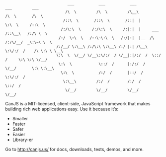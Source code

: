                                 ___           ___           ___            ___         ___     
                               /\  \         /\  \         /\__\          /\  \       /\  \    
                              /::\  \       /::\  \       /::|  |         \:\  \     /::\  \   
                             /:/\:\  \     /:/\:\  \     /:|:|  |     ___ /::\__\   /:/\ \  \  
                            /:/  \:\  \   /::\~\:\  \   /:/|:|  |__  /\  /:/\/__/  _\:\~\ \  \ 
                           /:/__/ \:\__\ /:/\:\ \:\__\ /:/ |:| /\__\ \:\/:/  /    /\ \:\ \ \__\
                           \:\  \  \/__/ \/__\:\/:/  / \/__|:|/:/  /  \::/  /     \:\ \:\ \/__/
                            \:\  \            \::/  /      |:/:/  /    \/__/       \:\ \:\__\  
                             \:\  \           /:/  /       |::/  /                  \:\/:/  /  
                              \:\__\         /:/  /        /:/  /                    \::/  /   
                               \/__/         \/__/         \/__/                      \/__/    

CanJS is a MIT-licensed, client-side, JavaScript framework that makes building rich web applications easy. Use it because it’s:

- Smaller 
- Faster 
- Safer 
- Easier 
- Library-er

Go to http://canjs.us/ for docs, downloads, tests, demos, and more.